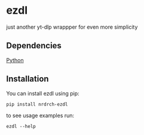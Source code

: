 # ezdl
just another yt-dlp wrappper for even more simplicity

## Dependencies
[Python](https://www.python.org/downloads/)
## Installation

You can install ezdl using pip:

```pwsh
pip install nrdrch-ezdl
```
to see usage examples run:
```pwsh
ezdl --help
```
